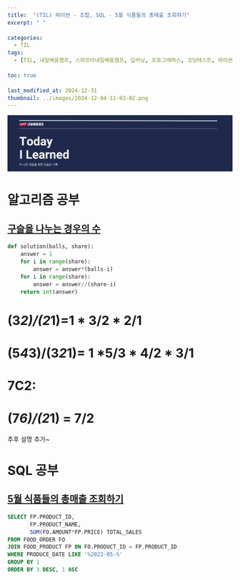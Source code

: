 ```yaml
---
title:  "(TIL) 파이썬 - 조합, SQL - 5월 식품들의 총매출 조회하기"
excerpt: " "

categories:
  - TIL
tags:
  - [TIL, 내일배움캠프, 스파르타내일배움캠프, 딥러닝, 프로그래머스, 코딩테스트, 파이썬, SQL]

toc: true

last_modified_at: 2024-12-31
thumbnail: ../images/2024-12-04-11-03-02.png
---
```

![](/images/../images/2024-12-04-11-03-02.png)

# 알고리즘 공부
## [구슬을 나누는 경우의 수](https://school.programmers.co.kr/learn/courses/30/lessons/120840)

```py
def solution(balls, share):
    answer = 1
    for i in range(share):
        answer = answer*(balls-i)
    for i in range(share): 
        answer = answer//(share-i)
    return int(answer)
```

# (3*2)/(2*1)=1 * 3/2 * 2/1
# (5*4*3)/(3*2*1)= 1 *5/3 * 4/2 * 3/1 

# 7C2:
# (7*6)/(2*1) = 7/2 

추후 설명 추가~

# SQL 공부
## [5월 식품들의 총매출 조회하기](https://school.programmers.co.kr/learn/courses/30/lessons/131117)

```sql
SELECT FP.PRODUCT_ID,
       FP.PRODUCT_NAME,
       SUM(FO.AMOUNT*FP.PRICE) TOTAL_SALES
FROM FOOD_ORDER FO
JOIN FOOD_PRODUCT FP ON FO.PRODUCT_ID = FP.PRODUCT_ID
WHERE PRODUCE_DATE LIKE '%2022-05-%'
GROUP BY 1
ORDER BY 3 DESC, 1 ASC
```
